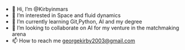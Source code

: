 - 👋 Hi, I’m @Kirbyinmars
- 👀 I’m interested in Space and fluid dynamics
- 🌱 I’m currently learning Git,Python, AI and my degree
- 💞️ I’m looking to collaborate on AI for my venture in the matchmaking arena
- 📫 How to reach me georgekirby2003@gmail.com

<!---
Kirbyinmars/Kirbyinmars is a ✨ special ✨ repository because its `README.md` (this file) appears on your GitHub profile.
You can click the Preview link to take a look at your changes.
--->
